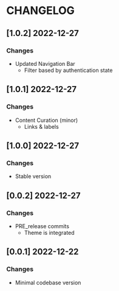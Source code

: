 # CHANGELOG

## [1.0.2] 2022-12-27
### Changes

- Updated Navigation Bar
  - Filter based by authentication state

## [1.0.1] 2022-12-27
### Changes

- Content Curation (minor)
  - Links & labels

## [1.0.0] 2022-12-27
### Changes

- Stable version 

## [0.0.2] 2022-12-27
### Changes

- PRE_release commits
  - Theme is integrated 

## [0.0.1] 2022-12-22
### Changes

- Minimal codebase version
